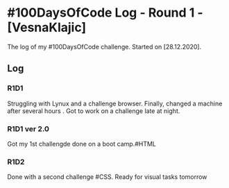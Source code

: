 # #100DaysOfCode Log - Round 1 - [VesnaKlajic]

The log of my #100DaysOfCode challenge. Started on [28.12.2020].

## Log

### R1D1 
Struggling with Lynux and a challenge browser. Finally, changed a machine after several hours . Got to work on a challenge late at night.
### R1D1 ver 2.0
Got my 1st challengde done on a boot camp.#HTML
### R1D2
Done with a second challenge #CSS. Ready for visual tasks tomorrow
